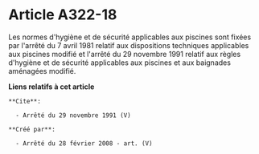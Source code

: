 # Article A322-18

Les normes d'hygiène et de sécurité applicables aux piscines sont fixées par l'arrêté du 7 avril 1981 relatif aux
dispositions techniques applicables aux piscines modifié et l'arrêté du 29 novembre 1991 relatif aux règles d'hygiène et de
sécurité applicables aux piscines et aux baignades aménagées modifié.

**Liens relatifs à cet article**

	**Cite**:

	  - Arrêté du 29 novembre 1991 (V)

	**Créé par**:

	  - Arrêté du 28 février 2008 - art. (V)
